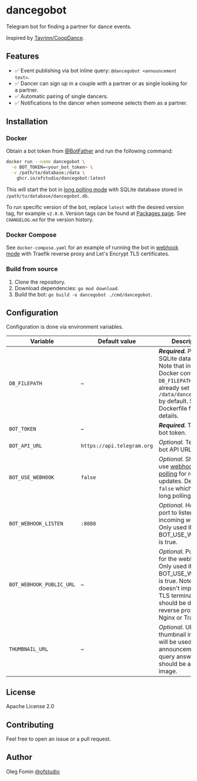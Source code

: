 # dancegobot

Telegram bot for finding a partner for dance events.

Inspired by [Tayrinn/CoopDance](https://github.com/Tayrinn/CoopDance).

## Features

- ✅ Event publishing via bot inline query: `@dancegobot <announcement text>`.
- ✅ Dancer can sign up in a couple with a partner or as single looking for a partner.
- ✅ Automatic pairing of single dancers.
- ✅ Notifications to the dancer when someone selects them as a partner.

## Installation

### Docker
Obtain a bot token from [@BotFather](https://t.me/botfather) and run the following command:

```bash
docker run --name dancegobot \
  -e BOT_TOKEN=<your_bot_token> \
  -v /path/to/database:/data \
    ghcr.io/ofstudio/dancegobot:latest
```
This will start the bot in [long polling mode](https://core.telegram.org/bots/api#getupdates) 
with SQLite database stored in `/path/to/database/dancegobot.db`.

To run specific version of the bot, replace `latest` with the desired version tag, for example `v2.0.0`.
Version tags can be found at [Packages page](https://github.com/ofstudio/dancegobot/pkgs/container/dancegobot).
See `CHANGELOG.md` for the version history.

### Docker Compose
See `docker-compose.yaml` for an example of running the bot in [webhook mode](https://core.telegram.org/bots/webhooks)
with Traefik reverse proxy and Let's Encrypt TLS certificates.

### Build from source
1. Clone the repository.
2. Download dependencies: `go mod download`.
3. Build the bot: `go build -o dancegobot ./cmd/dancegobot`.

## Configuration

Configuration is done via environment variables.

| Variable                 | Default value              | Description                                                                                                                                                                                                        |
|--------------------------|----------------------------|--------------------------------------------------------------------------------------------------------------------------------------------------------------------------------------------------------------------|
| `DB_FILEPATH`            | –                          | **_Required._** Path to SQLite database file. Note that inside Docker container, `DB_FILEPATH` is already set to `/data/dancegobot.db` by default. See Dockerfile for more details.                                |
| `BOT_TOKEN`              | –                          | **_Required._** Telegram bot token.                                                                                                                                                                                |
| `BOT_API_URL`            | `https://api.telegram.org` | _Optional._ Telegram bot API URL.                                                                                                                                                                                  |
| `BOT_USE_WEBHOOK`        | `false`                    | _Optional._ Should bot use [webhook](https://core.telegram.org/bots/webhooks) or [long polling](https://core.telegram.org/bots/api#getupdates) for receiving updates. Default is `false` which means long polling. |
| `BOT_WEBHOOK_LISTEN`     | `:8080 `                   | _Optional._ Host and port to listen for incoming webhooks. Only used if BOT_USE_WEBHOOK is true.                                                                                                                   |
| `BOT_WEBHOOK_PUBLIC_URL` | –                          | _Optional._ Public URL for the webhook. Only used if BOT_USE_WEBHOOK is true. Note that bot doesn't implement TLS termination, so it should be done by a reverse proxy like Nginx or Traefik.                      |
| `THUMBNAIL_URL`          | –                          | _Optional._ URL to a thumbnail image that will be used for announcement inline query answer. It should be a square image.                                                                                          |

## License

Apache License 2.0

## Contributing

Feel free to open an issue or a pull request.

## Author

Oleg Fomin [@ofstudio](https://t.me/ofstudio)
